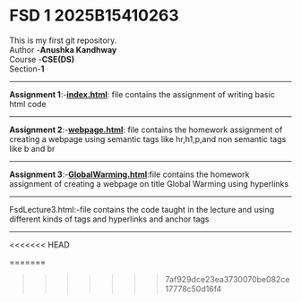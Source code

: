 # FSD 1 2025B15410263
 This is my first git repository.
<br>
Author -<b>Anushka Kandhway</b> <br>
Course -<b>CSE(DS)</b><br>
Section-<b>1</b>
<hr>
<b>Assignment 1</b>:-<u><b>index.html</u></b>: file contains the assignment of writing basic html code <br>
<hr>
<b>Assignment 2</b>:-<u><b>webpage.html</u></b>: file contains the homework assignment of creating a webpage using semantic tags like hr,h1,p,and non semantic tags like b and br <br>
<hr>
<b>Assignment 3</b>:-<u><b>GlobalWarming.html</u></b>:file contains the homework assignment of creating a webpage on title Global Warming using hyperlinks
<hr> 
FsdLecture3.html:-file contains the code taught in the lecture and using different kinds of tags and hyperlinks and anchor tags
<hr>


<<<<<<< HEAD

=======
>>>>>>> 7af929dce23ea3730070be082ce17778c50d16f4
